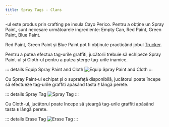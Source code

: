 ```yaml
---
title: Spray Tags - Clans
---
```


<InventoryItem itemKey="spray_paint" width="64" />-ul este produs prin crafting pe insula Cayo Perico. Pentru a obține un Spray Paint, sunt necesare următoarele ingrediente: Empty Can, Red Paint, Green Paint, Blue Paint.

Red Paint, Green Paint și Blue Paint pot fi obținute practicând jobul [Trucker](../../jobs/trucker.md#obiecte-speciale-pentru-crafting--șanse-de-găsire).

Pentru a putea efectua tag-urile graffiti, jucătorii trebuie să echipeze Spray Paint-ul și Cloth-ul pentru a putea șterge tag-urile inamice.

::: details Equip Spray Paint and Cloth
   <Image src="/assets/images/clans/spray-wars/equip-spray-paint-and-cloth.gif" alt="Equip Spray Paint and Cloth" />
:::

Cu Spray Paint-ul echipat și o suprafață disponibilă, jucătorul poate începe să efectueze tag-urile graffiti apăsând tasta `E` lângă perete.

::: details Spray Tag
   <Image src="/assets/images/clans/spray-wars/spray-tag.gif" alt="Spray Tag" />
:::

Cu Cloth-ul, jucătorul poate începe să șteargă tag-urile graffiti apăsând tasta `E` lângă perete.

::: details Erase Tag
   <Image src="/assets/images/clans/spray-wars/erase-tag.gif" alt="Erase Tag" />
:::
